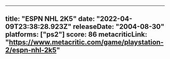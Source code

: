 
---
title: "ESPN NHL 2K5"
date: "2022-04-09T23:38:28.923Z"
releaseDate: "2004-08-30"
platforms: ["ps2"]
score: 86
metacriticLink: "https://www.metacritic.com/game/playstation-2/espn-nhl-2k5"
---
